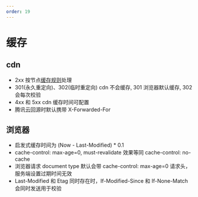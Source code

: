 ```yaml
---
order: 19
---
```


# 缓存

## cdn

- 2xx 按节点[缓存规则](https://cloud.tencent.com/document/product/228/47672#:~:text=%E7%BC%93%E5%AD%98%E8%B5%84%E6%BA%90%E3%80%82-,%E8%85%BE%E8%AE%AF%E4%BA%91%20CDN%20%E7%BC%93%E5%AD%98%E8%A7%84%E5%88%99%E5%8F%8A%E4%BC%98%E5%85%88%E7%BA%A7,-%E7%BC%93%E5%AD%98%E9%80%89%E9%A1%B9)处理
- 301(永久重定向)、302(临时重定向) cdn 不会缓存, 301 浏览器默认缓存, 302 会每次校验
- 4xx 和 5xx cdn 缓存时间可配置
- 腾讯云回源时默认携带 X-Forwarded-For

## 浏览器

- 启发式缓存时间为 (Now - Last-Modified) \* 0.1
- cache-control: max-age=0, must-revalidate 效果等同 cache-control: no-cache
- 浏览器请求 document type 默认会带 cache-control: max-age=0 请求头，服务端设置过期时间无效
- Last-Modified 和 Etag 同时存在时，If-Modified-Since 和 If-None-Match 会同时发送用于校验
